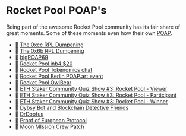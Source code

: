 # Rocket Pool POAP's

Being part of the awesome Rocket Pool community has its fair share of great moments. Some of these moments even how their own [POAP](https://www.poap.xyz/). 

* :1st_place_medal: [The 0xcc RPL Dumpening](https://poap.gallery/event/1161)
* :1st_place_medal: [The 0x6b RPL Dumpening](https://poap.gallery/event/1616)
* :1st_place_medal: [bigPOAP69](https://poap.gallery/event/1595)
* :1st_place_medal: [Rocket Pool inb4 $20](https://poap.gallery/event/1654)
* :1st_place_medal: [Rocket Pool Tokenomics chat](https://poap.gallery/event/1656)
* :1st_place_medal: [Rocket Pool Berlin POAP.art event](https://poap.gallery/event/1685)
* :1st_place_medal: [Rocket Pool OwlBear](https://poap.gallery/event/1818)
* :1st_place_medal: [ETH Staker Community Quiz Show #3: Rocket Pool - Viewer](https://poap.gallery/event/1214)
* :1st_place_medal: [ETH Staker Community Quiz Show #3: Rocket Pool - Participant](https://poap.gallery/event/1215)
* :1st_place_medal: [ETH Staker Community Quiz Show #3: Rocket Pool - Winner](https://poap.gallery/event/1216)
* :1st_place_medal: [Dybsy Bot and Blockchain Detective Friends](https://poap.gallery/event/1769)
* :1st_place_medal: [DrDoofus](https://poap.gallery/event/1926)
* :1st_place_medal: [Proof of European Protocol](https://poap.gallery/event/2092)
* :1st_place_medal: [Moon MIssion Crew Patch](https://poap.gallery/event/2334)
